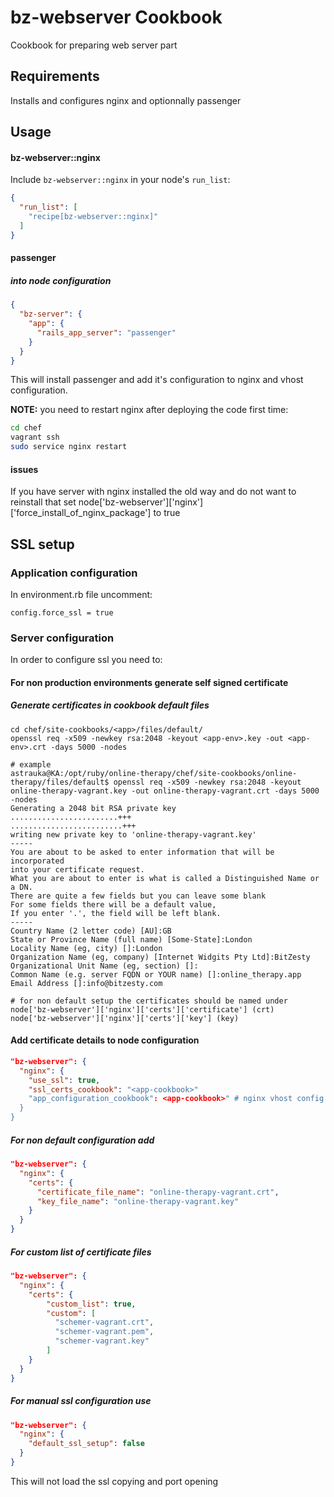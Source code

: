 bz-webserver Cookbook
===============
Cookbook for preparing web server part

Requirements
------------
Installs and configures nginx and optionnally passenger

Usage
-----
#### bz-webserver::nginx

Include `bz-webserver::nginx` in your node's `run_list`:

```json
{
  "run_list": [
    "recipe[bz-webserver::nginx]"
  ]
}
```

#### passenger

##### into node configuration

```json
{
  "bz-server": {
    "app": {
      "rails_app_server": "passenger"
    }
  }
}
```

This will install passenger and add it's configuration to nginx and
vhost configuration.

**NOTE:** you need to restart nginx after deploying the code first time:
```bash
cd chef
vagrant ssh
sudo service nginx restart
```

#### issues

If you have server with nginx installed the old way and do not want to
reinstall that set node['bz-webserver']['nginx']['force_install_of_nginx_package'] to true

## SSL setup

### Application configuration

In environment.rb file uncomment:

```
config.force_ssl = true
```

### Server configuration

In order to configure ssl you need to:

#### For non production environments generate self signed certificate

##### Generate certificates in cookbook default files

```
cd chef/site-cookbooks/<app>/files/default/
openssl req -x509 -newkey rsa:2048 -keyout <app-env>.key -out <app-env>.crt -days 5000 -nodes

# example
astrauka@KA:/opt/ruby/online-therapy/chef/site-cookbooks/online-therapy/files/default$ openssl req -x509 -newkey rsa:2048 -keyout online-therapy-vagrant.key -out online-therapy-vagrant.crt -days 5000 -nodes
Generating a 2048 bit RSA private key
........................+++
.........................+++
writing new private key to 'online-therapy-vagrant.key'
-----
You are about to be asked to enter information that will be incorporated
into your certificate request.
What you are about to enter is what is called a Distinguished Name or a DN.
There are quite a few fields but you can leave some blank
For some fields there will be a default value,
If you enter '.', the field will be left blank.
-----
Country Name (2 letter code) [AU]:GB
State or Province Name (full name) [Some-State]:London
Locality Name (eg, city) []:London
Organization Name (eg, company) [Internet Widgits Pty Ltd]:BitZesty
Organizational Unit Name (eg, section) []:
Common Name (e.g. server FQDN or YOUR name) []:online_therapy.app
Email Address []:info@bitzesty.com

# for non default setup the certificates should be named under
node['bz-webserver']['nginx']['certs']['certificate'] (crt)
node['bz-webserver']['nginx']['certs']['key'] (key)
```

#### Add certificate details to node configuration

```json
"bz-webserver": {
  "nginx": {
    "use_ssl": true,
    "ssl_certs_cookbook": "<app-cookbook>"
    "app_configuration_cookbook": <app-cookbook>" # nginx vhost config - defaults to bz-webserver
  }
}
```

##### For non default configuration add

```json
"bz-webserver": {
  "nginx": {
    "certs": {
      "certificate_file_name": "online-therapy-vagrant.crt",
      "key_file_name": "online-therapy-vagrant.key"
    }
  }
}
```

##### For custom list of certificate files

```json
"bz-webserver": {
  "nginx": {
    "certs": {
        "custom_list": true,
        "custom": [
          "schemer-vagrant.crt",
          "schemer-vagrant.pem",
          "schemer-vagrant.key"
        ]
    }
  }
}
```

##### For manual ssl configuration use

```json
"bz-webserver": {
  "nginx": {
    "default_ssl_setup": false
  }
}
```

This will not load the ssl copying and port opening
